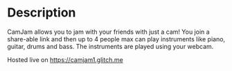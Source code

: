 # Description

CamJam allows you to jam with your friends with just a cam! You join a share-able link and then up to 4 people max can play instruments like piano, guitar, drums and bass. The instruments are played using your webcam.

Hosted live on <a href="https://camjam1.glitch.me">https://camjam1.glitch.me</a>
